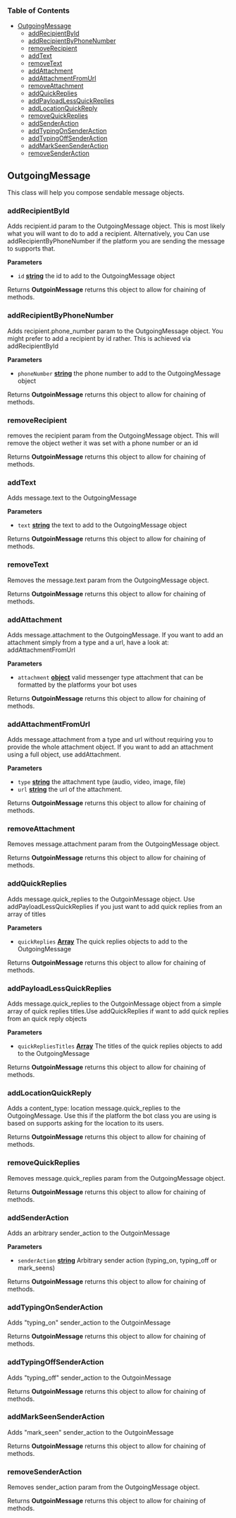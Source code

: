 <!-- Generated by documentation.js. Update this documentation by updating the source code. -->

### Table of Contents

-   [OutgoingMessage](#outgoingmessage)
    -   [addRecipientById](#addrecipientbyid)
    -   [addRecipientByPhoneNumber](#addrecipientbyphonenumber)
    -   [removeRecipient](#removerecipient)
    -   [addText](#addtext)
    -   [removeText](#removetext)
    -   [addAttachment](#addattachment)
    -   [addAttachmentFromUrl](#addattachmentfromurl)
    -   [removeAttachment](#removeattachment)
    -   [addQuickReplies](#addquickreplies)
    -   [addPayloadLessQuickReplies](#addpayloadlessquickreplies)
    -   [addLocationQuickReply](#addlocationquickreply)
    -   [removeQuickReplies](#removequickreplies)
    -   [addSenderAction](#addsenderaction)
    -   [addTypingOnSenderAction](#addtypingonsenderaction)
    -   [addTypingOffSenderAction](#addtypingoffsenderaction)
    -   [addMarkSeenSenderAction](#addmarkseensenderaction)
    -   [removeSenderAction](#removesenderaction)

## OutgoingMessage

This class will help you compose sendable message objects.

### addRecipientById

Adds recipient.id param to the OutgoingMessage object. This is most
likely what you will want to do to add a recipient. Alternatively, you Can
use addRecipientByPhoneNumber if the platform you are sending the message to
supports that.

**Parameters**

-   `id` **[string](https://developer.mozilla.org/en-US/docs/Web/JavaScript/Reference/Global_Objects/String)** the id to add to the OutgoingMessage object

Returns **OutgoinMessage** returns this object to allow for chaining of methods.

### addRecipientByPhoneNumber

Adds recipient.phone_number param to the OutgoingMessage object.
You might prefer to add a recipient by id rather. This is achieved via
addRecipientById

**Parameters**

-   `phoneNumber` **[string](https://developer.mozilla.org/en-US/docs/Web/JavaScript/Reference/Global_Objects/String)** the phone number to add to the OutgoingMessage object

Returns **OutgoinMessage** returns this object to allow for chaining of methods.

### removeRecipient

removes the recipient param from the OutgoingMessage object.
This will remove the object wether it was set with a phone number or an id

Returns **OutgoinMessage** returns this object to allow for chaining of methods.

### addText

Adds message.text to the OutgoingMessage

**Parameters**

-   `text` **[string](https://developer.mozilla.org/en-US/docs/Web/JavaScript/Reference/Global_Objects/String)** the text to add to the OutgoingMessage object

Returns **OutgoinMessage** returns this object to allow for chaining of methods.

### removeText

Removes the message.text param from the OutgoingMessage object.

Returns **OutgoinMessage** returns this object to allow for chaining of methods.

### addAttachment

Adds message.attachment to the OutgoingMessage. If you want to add
an attachment simply from a type and a url, have a look at:
addAttachmentFromUrl

**Parameters**

-   `attachment` **[object](https://developer.mozilla.org/en-US/docs/Web/JavaScript/Reference/Global_Objects/Object)** valid messenger type attachment that can be
    formatted by the platforms your bot uses

Returns **OutgoinMessage** returns this object to allow for chaining of methods.

### addAttachmentFromUrl

Adds message.attachment from a type and url without requiring you to
provide the whole attachment object. If you want to add an attachment using
a full object, use addAttachment.

**Parameters**

-   `type` **[string](https://developer.mozilla.org/en-US/docs/Web/JavaScript/Reference/Global_Objects/String)** the attachment type (audio, video, image, file)
-   `url` **[string](https://developer.mozilla.org/en-US/docs/Web/JavaScript/Reference/Global_Objects/String)** the url of the attachment.

Returns **OutgoinMessage** returns this object to allow for chaining of methods.

### removeAttachment

Removes message.attachment param from the OutgoingMessage object.

Returns **OutgoinMessage** returns this object to allow for chaining of methods.

### addQuickReplies

Adds message.quick_replies to the OutgoinMessage object. Use
addPayloadLessQuickReplies if you just want to add quick replies from an
array of titles

**Parameters**

-   `quickReplies` **[Array](https://developer.mozilla.org/en-US/docs/Web/JavaScript/Reference/Global_Objects/Array)** The quick replies objects to add to the
    OutgoingMessage

Returns **OutgoinMessage** returns this object to allow for chaining of methods.

### addPayloadLessQuickReplies

Adds message.quick_replies to the OutgoinMessage object from a simple array
of quick replies titles.Use addQuickReplies if want to add quick replies
from an quick reply objects

**Parameters**

-   `quickRepliesTitles` **[Array](https://developer.mozilla.org/en-US/docs/Web/JavaScript/Reference/Global_Objects/Array)** The titles of the quick replies objects to add to the
    OutgoingMessage

Returns **OutgoinMessage** returns this object to allow for chaining of methods.

### addLocationQuickReply

Adds a content_type: location message.quick_replies to the OutgoingMessage.
Use this if the platform the bot class you are using is based on supports
asking for the location to its users.

Returns **OutgoinMessage** returns this object to allow for chaining of methods.

### removeQuickReplies

Removes message.quick_replies param from the OutgoingMessage object.

Returns **OutgoinMessage** returns this object to allow for chaining of methods.

### addSenderAction

Adds an arbitrary sender_action to the OutgoinMessage

**Parameters**

-   `senderAction` **[string](https://developer.mozilla.org/en-US/docs/Web/JavaScript/Reference/Global_Objects/String)** Arbitrary sender action
    (typing_on, typing_off or mark_seens)

Returns **OutgoinMessage** returns this object to allow for chaining of methods.

### addTypingOnSenderAction

Adds "typing_on" sender_action to the OutgoinMessage

Returns **OutgoinMessage** returns this object to allow for chaining of methods.

### addTypingOffSenderAction

Adds "typing_off" sender_action to the OutgoinMessage

Returns **OutgoinMessage** returns this object to allow for chaining of methods.

### addMarkSeenSenderAction

Adds "mark_seen" sender_action to the OutgoinMessage

Returns **OutgoinMessage** returns this object to allow for chaining of methods.

### removeSenderAction

Removes sender_action param from the OutgoingMessage object.

Returns **OutgoinMessage** returns this object to allow for chaining of methods.
